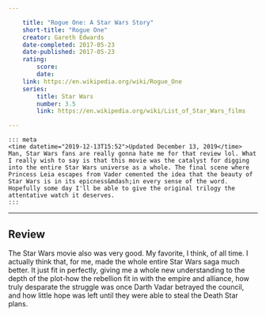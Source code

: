 ```yaml
---

    title: "Rogue One: A Star Wars Story"
    short-title: "Rogue One"
    creator: Gareth Edwards
    date-completed: 2017-05-23
    date-published: 2017-05-23
    rating:
        score: 
        date:
    link: https://en.wikipedia.org/wiki/Rogue_One
    series:
        title: Star Wars
        number: 3.5
        link: https://en.wikipedia.org/wiki/List_of_Star_Wars_films

---
```


    ::: meta
    <time datetime="2019-12-13T15:52">Updated December 13, 2019</time>
    Man, Star Wars fans are really gonna hate me for that review lol. What I really wish to say is that this movie was the catalyst for digging into the entire Star Wars universe as a whole. The final scene where Princess Leia escapes from Vader cemented the idea that the beauty of Star Wars is in its epicness&mdash;in every sense of the word. Hopefully some day I'll be able to give the original trilogy the attentative watch it deserves.   
    :::

---

## Review

The Star Wars movie also was very good. My favorite, I think, of all time. I actually think that, for me, made the whole entire Star Wars saga much better. It just fit in perfectly, giving me a whole new understanding to the depth of the plot-how the rebellion fit in with the empire and alliance, how truly desparate the struggle was once Darth Vadar betrayed the council, and how little hope was left until they were able to steal the Death Star plans.